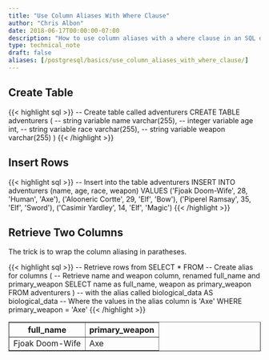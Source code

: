 ```yaml
---
title: "Use Column Aliases With Where Clause"
author: "Chris Albon"
date: 2018-06-17T00:00:00-07:00
description: "How to use column aliases with a where clause in an SQL database."
type: technical_note
draft: false
aliases: [/postgresql/basics/use_column_aliases_with_where_clause/]
---
```


## Create Table

{{< highlight sql >}}
-- Create table called adventurers
CREATE TABLE adventurers (
    -- string variable
    name varchar(255),
    -- integer variable
    age int,
    -- string variable
    race varchar(255),
    -- string variable
    weapon varchar(255)
)
{{< /highlight >}}

## Insert Rows

{{< highlight sql >}}
-- Insert into the table adventurers
INSERT INTO adventurers (name, age, race, weapon)
VALUES ('Fjoak Doom-Wife', 28, 'Human', 'Axe'),
       ('Alooneric Cortte', 29, 'Elf', 'Bow'),
       ('Piperel Ramsay', 35, 'Elf', 'Sword'),
       ('Casimir Yardley', 14, 'Elf', 'Magic')
{{< /highlight >}}

## Retrieve Two Columns

The trick is to wrap the column aliasing in paratheses.

{{< highlight sql >}}
-- Retrieve rows from
SELECT * FROM
    -- Create alias for columns
    (
      -- Retrieve name and weapon column, renamed full_name and primary_weapon
      SELECT name as full_name, weapon as primary_weapon FROM adventurers
    )
    -- with the alias called biological_data
    AS biological_data
-- Where the values in the alias column is 'Axe'
WHERE primary_weapon = 'Axe'
{{< /highlight >}}
<table border="1" style="border-collapse:collapse">
<tr><th>full_name</th><th>primary_weapon</th></tr>
<tr><td>Fjoak Doom-Wife</td><td>Axe</td></tr></table>
